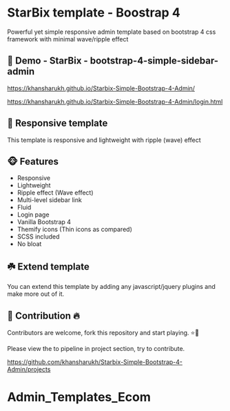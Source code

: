 # StarBix template - Boostrap 4
Powerful yet simple responsive admin template based on bootstrap 4 css framework with minimal wave/ripple effect

## :wave: Demo - StarBix - bootstrap-4-simple-sidebar-admin
https://khansharukh.github.io/Starbix-Simple-Bootstrap-4-Admin/

https://khansharukh.github.io/Starbix-Simple-Bootstrap-4-Admin/login.html

## :water_polo: Responsive template
This template is responsive and lightweight with ripple (wave) effect 

## :monkey_face: Features
<ul>
<li>Responsive</li>
<li>Lightweight</li>
<li>Ripple effect (Wave effect)</li>
<li>Multi-level sidebar link</li>
<li>Fluid</li>
<li>Login page</li>
<li>Vanilla Bootstrap 4</li>
<li>Themify icons (Thin icons as compared)</li>
<li>SCSS included</li>
<li>No bloat</li>
</ul>

## :shamrock: Extend template
You can extend this template by adding any javascript/jquery plugins and make more out of it.

## :star2: Contribution :fire:
Contributors are welcome, fork this repository and start playing. :star::stars:

Please view the to pipeline in project section, try to contribute.

https://github.com/khansharukh/Starbix-Simple-Bootstrap-4-Admin/projects
# Admin_Templates_Ecom
